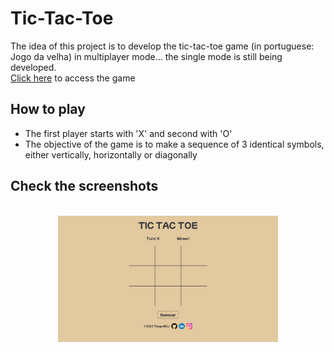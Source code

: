# Tic-Tac-Toe
The idea of this project is to develop the tic-tac-toe game (in portuguese: Jogo da velha) in multiplayer mode... the single mode is still being developed.
<br>
[Click here](https://tdb27.github.io/tic-tac-toe/) to access the game
<br>
## How to play
- The first player starts with 'X' and second with 'O'
- The objective of the game is to make a sequence of 3 identical symbols, either vertically, horizontally or diagonally

## Check the screenshots

<p align="center">
  <br />
  <img src="https://github.com/TdB27/tic-tac-toe/blob/main/assets/screenshots/Tic-Tac-Toe-Game.png" width="70%" alt="Screenshot to desktop">
</p>
